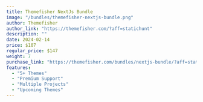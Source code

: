 ```yaml
---
title: Themefisher NextJs Bundle
image: "/bundles/themefisher-nextjs-bundle.png"
author: Themefisher
author_link: "https://themefisher.com/?aff=statichunt"
description: ""
date: 2024-02-14
price: $107
regular_price: $147
weight: 7
purchase_link: "https://themefisher.com/bundles/nextjs-bundle/?aff=statichunt"
features:
  - "5+ Themes"
  - "Premium Support"
  - "Multiple Projects"
  - "Upcoming Themes"
---
```

